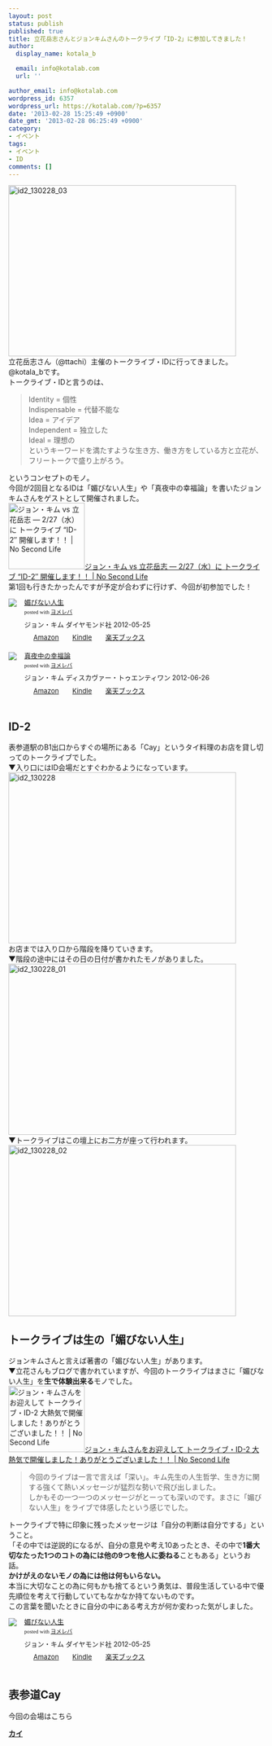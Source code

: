 ```yaml
---
layout: post
status: publish
published: true
title: 立花岳志さんとジョンキムさんのトークライブ「ID-2」に参加してきました！
author:
  display_name: kotala_b

  email: info@kotalab.com
  url: ''

author_email: info@kotalab.com
wordpress_id: 6357
wordpress_url: https://kotalab.com/?p=6357
date: '2013-02-28 15:25:49 +0900'
date_gmt: '2013-02-28 06:25:49 +0900'
category:
- イベント
tags:
- イベント
- ID
comments: []
---
```

<p><img src="https://kotalab.com/wp-content/uploads/id2_130228_03-448x336.jpg" alt="id2_130228_03" width="448" height="336" class="alignnone size-large wp-image-6360" /><br />
立花岳志さん（@ttachi）主催のトークライブ・IDに行ってきました。@kotala_bです。<br />
トークライブ・IDと言うのは、</p>
<blockquote><p>Identity = 個性<br />
Indispensable = 代替不能な<br />
Idea = アイデア<br />
Independent = 独立した<br />
Ideal = 理想の<br />
というキーワードを満たすような生き方、働き方をしている方と立花が、フリートークで盛り上がろう。</p></blockquote>
<p>というコンセプトのモノ。<br />
今回が2回目となるIDは「媚びない人生」や「真夜中の幸福論」を書いたジョンキムさんをゲストとして開催されました。<br />
<a href="https://www.ttcbn.net/no_second_life/archives/31727" target="_blank"><img  class="alignleft" src="https://capture.heartrails.com/150x130?https://www.ttcbn.net/no_second_life/archives/31727" alt="ジョン・キム vs 立花岳志 &mdash; 2/27（水）に トークライブ &ldquo;ID-2&Prime; 開催します！！ | No Second Life" width="150" height="130" /></a><a href="https://www.ttcbn.net/no_second_life/archives/31727" target="_blank">ジョン・キム vs 立花岳志 &mdash; 2/27（水）に トークライブ &ldquo;ID-2&Prime; 開催します！！ | No Second Life</a><a href="https://b.hatena.ne.jp/entry/https://www.ttcbn.net/no_second_life/archives/31727" target="_blank"><img border="0" src="https://b.hatena.ne.jp/entry/image/https://www.ttcbn.net/no_second_life/archives/31727" alt="" /></a><br style="clear:both;" />第1回も行きたかったんですが予定が合わずに行けず、今回が初参加でした！</p>
<div class="booklink-box" style="text-align:left;padding-bottom:20px;font-size:small;/zoom: 1;overflow: hidden;">
<div class="booklink-image" style="float:left;margin:0 15px 10px 0;"><a href="https://www.amazon.co.jp/exec/obidos/asin/4478017697/same-22/" name="booklink" rel="nofollow" target="_blank"><img src="https://images-fe.ssl-images-amazon.com/images/I/31MJqxfaoIL._SL160_.jpg" style="border: none;" /></a></div>
<div class="booklink-info" style="line-height:120%;/zoom: 1;overflow: hidden;">
<div class="booklink-name" style="margin-bottom:10px;line-height:120%"><a href="https://www.amazon.co.jp/exec/obidos/asin/4478017697/same-22/" rel="nofollow" name="booklink" target="_blank">媚びない人生</a>
<div class="booklink-powered-date" style="font-size:8pt;margin-top:5px;font-family:verdana;line-height:120%">posted with <a href="https://yomereba.com" target="_blank">ヨメレバ</a></div>
</div>
<div class="booklink-detail" style="margin-bottom:5px;">ジョン・キム ダイヤモンド社 2012-05-25    </div>
<div class="booklink-link2" style="margin-top:10px;">
<div class="shoplinkamazon" style="display:inline;margin-right:5px;background: url('https://img.yomereba.com/tam_y.gif') 0 0 no-repeat;padding: 2px 0 2px 18px;white-space: nowrap;"><a href="https://www.amazon.co.jp/exec/obidos/asin/4478017697/same-22/" rel="nofollow" target="_blank" title="アマゾン" >Amazon</a></div>
<div class="shoplinkkindle" style="display:inline;margin-right:5px;background: url('https://img.yomereba.com/tam_y.gif') 0 0 no-repeat;padding: 2px 0 2px 18px;white-space: nowrap;"><a href="https://www.amazon.co.jp/gp/search?keywords=%9BZ%82%D1%82%C8%82%A2%90l%90%B6&__mk_ja_JP=%83J%83%5E%83J%83i&url=node%3D2275256051&tag=same-22" rel="nofollow" target="_blank" >Kindle</a></div>
<div class="shoplinkrakuten" style="display:inline;margin-right:5px;background: url('https://img.yomereba.com/tam_y.gif') 0 -50px no-repeat;padding: 2px 0 2px 18px;white-space: nowrap;"><a href="https://hb.afl.rakuten.co.jp/hgc/0fa7afc8.bbfc196a.0fa7afc9.d56c38f1/?pc=http%3A%2F%2Fbooks.rakuten.co.jp%2Frb%2F11662683%2F%3Fscid%3Daf_ich_link_urltxt%26m%3Dhttp%3A%2F%2Fm.rakuten.co.jp%2Fev%2Fbook%2F" rel="nofollow" target="_blank" title="楽天ブックス" >楽天ブックス</a></div>
</div>
</div>
<div class="booklink-footer" style="clear: left"></div>
</div>
<div class="booklink-box" style="text-align:left;padding-bottom:20px;font-size:small;/zoom: 1;overflow: hidden;">
<div class="booklink-image" style="float:left;margin:0 15px 10px 0;"><a href="https://www.amazon.co.jp/exec/obidos/asin/4799311654/same-22/" name="booklink" rel="nofollow" target="_blank"><img src="https://images-fe.ssl-images-amazon.com/images/I/41fb6WYxxeL._SL160_.jpg" style="border: none;" /></a></div>
<div class="booklink-info" style="line-height:120%;/zoom: 1;overflow: hidden;">
<div class="booklink-name" style="margin-bottom:10px;line-height:120%"><a href="https://www.amazon.co.jp/exec/obidos/asin/4799311654/same-22/" rel="nofollow" name="booklink" target="_blank">真夜中の幸福論</a>
<div class="booklink-powered-date" style="font-size:8pt;margin-top:5px;font-family:verdana;line-height:120%">posted with <a href="https://yomereba.com" target="_blank">ヨメレバ</a></div>
</div>
<div class="booklink-detail" style="margin-bottom:5px;">ジョン・キム ディスカヴァー・トゥエンティワン 2012-06-26    </div>
<div class="booklink-link2" style="margin-top:10px;">
<div class="shoplinkamazon" style="display:inline;margin-right:5px;background: url('https://img.yomereba.com/tam_y.gif') 0 0 no-repeat;padding: 2px 0 2px 18px;white-space: nowrap;"><a href="https://www.amazon.co.jp/exec/obidos/asin/4799311654/same-22/" rel="nofollow" target="_blank" title="アマゾン" >Amazon</a></div>
<div class="shoplinkkindle" style="display:inline;margin-right:5px;background: url('https://img.yomereba.com/tam_y.gif') 0 0 no-repeat;padding: 2px 0 2px 18px;white-space: nowrap;"><a href="https://www.amazon.co.jp/exec/obidos/ASIN/B00BFNJLVU/same-22/" rel="nofollow" target="_blank" >Kindle</a></div>
<div class="shoplinkrakuten" style="display:inline;margin-right:5px;background: url('https://img.yomereba.com/tam_y.gif') 0 -50px no-repeat;padding: 2px 0 2px 18px;white-space: nowrap;"><a href="https://hb.afl.rakuten.co.jp/hgc/0fa7afc8.bbfc196a.0fa7afc9.d56c38f1/?pc=http%3A%2F%2Fbooks.rakuten.co.jp%2Frb%2F11744699%2F%3Fscid%3Daf_ich_link_urltxt%26m%3Dhttp%3A%2F%2Fm.rakuten.co.jp%2Fev%2Fbook%2F" rel="nofollow" target="_blank" title="楽天ブックス" >楽天ブックス</a></div>
</div>
</div>
<div class="booklink-footer" style="clear: left"></div>
</div>
<p><!--more--></p>
<h2>ID-2</h2>
<p>表参道駅のB1出口からすぐの場所にある「Cay」というタイ料理のお店を貸し切ってのトークライブでした。<br />
▼入り口にはID会場だとすぐわかるようになっています。<br />
<img src="https://kotalab.com/wp-content/uploads/id2_130228-448x336.jpg" alt="id2_130228" width="448" height="336" class="alignnone size-large wp-image-6361" /><br />
お店までは入り口から階段を降りていきます。<br />
▼階段の途中にはその日の日付が書かれたモノがありました。<br />
<img src="https://kotalab.com/wp-content/uploads/id2_130228_01-448x336.jpg" alt="id2_130228_01" width="448" height="336" class="alignnone size-large wp-image-6358" /><br />
▼トークライブはこの壇上にお二方が座って行われます。<br />
<img src="https://kotalab.com/wp-content/uploads/id2_130228_02-448x336.jpg" alt="id2_130228_02" width="448" height="336" class="alignnone size-large wp-image-6359" /></p>
<h2>トークライブは生の「媚びない人生」</h2>
<p>ジョンキムさんと言えば著書の「媚びない人生」があります。<br />
▼立花さんもブログで書かれていますが、今回のトークライブはまさに「媚びない人生」を<strong>生で体験出来る</strong>モノでした。<br />
<a href="https://www.ttcbn.net/no_second_life/archives/32205" target="_blank"><img  class="alignleft" src="https://capture.heartrails.com/150x130?https://www.ttcbn.net/no_second_life/archives/32205" alt="ジョン・キムさんをお迎えして トークライブ・ID-2 大熱気で開催しました！ありがとうございました！！ | No Second Life" width="150" height="130" /></a><a href="https://www.ttcbn.net/no_second_life/archives/32205" target="_blank">ジョン・キムさんをお迎えして トークライブ・ID-2 大熱気で開催しました！ありがとうございました！！ | No Second Life</a><a href="https://b.hatena.ne.jp/entry/https://www.ttcbn.net/no_second_life/archives/32205" target="_blank"><img border="0" src="https://b.hatena.ne.jp/entry/image/https://www.ttcbn.net/no_second_life/archives/32205" alt="" /></a><br style="clear:both;" /></p>
<blockquote><p>今回のライブは一言で言えば「深い」。キム先生の人生哲学、生き方に関する強くて熱いメッセージが猛烈な勢いで飛び出しました。<br />
しかもその一つ一つのメッセージがとーっても深いのです。まさに「媚びない人生」をライブで体感したという感じでした。</p></blockquote>
<p>トークライブで特に印象に残ったメッセージは「自分の判断は自分でする」ということ。<br />
「その中では逆説的になるが、自分の意見や考え10あったとき、その中で<strong>1番大切なたった1つのコトの為には他の9つを他人に委ねる</strong>こともある」というお話。<br />
<strong>かけがえのないモノの為には他は何もいらない。</strong><br />
本当に大切なことの為に何もかも捨てるという勇気は、普段生活している中で優先順位を考えて行動していてもなかなか持てないものです。<br />
この言葉を聞いたときに自分の中にある考え方が何か変わった気がしました。</p>
<div class="booklink-box" style="text-align:left;padding-bottom:20px;font-size:small;/zoom: 1;overflow: hidden;">
<div class="booklink-image" style="float:left;margin:0 15px 10px 0;"><a href="https://www.amazon.co.jp/exec/obidos/asin/4478017697/same-22/" name="booklink" rel="nofollow" target="_blank"><img src="https://images-fe.ssl-images-amazon.com/images/I/31MJqxfaoIL._SL160_.jpg" style="border: none;" /></a></div>
<div class="booklink-info" style="line-height:120%;/zoom: 1;overflow: hidden;">
<div class="booklink-name" style="margin-bottom:10px;line-height:120%"><a href="https://www.amazon.co.jp/exec/obidos/asin/4478017697/same-22/" rel="nofollow" name="booklink" target="_blank">媚びない人生</a>
<div class="booklink-powered-date" style="font-size:8pt;margin-top:5px;font-family:verdana;line-height:120%">posted with <a href="https://yomereba.com" target="_blank">ヨメレバ</a></div>
</div>
<div class="booklink-detail" style="margin-bottom:5px;">ジョン・キム ダイヤモンド社 2012-05-25    </div>
<div class="booklink-link2" style="margin-top:10px;">
<div class="shoplinkamazon" style="display:inline;margin-right:5px;background: url('https://img.yomereba.com/tam_y.gif') 0 0 no-repeat;padding: 2px 0 2px 18px;white-space: nowrap;"><a href="https://www.amazon.co.jp/exec/obidos/asin/4478017697/same-22/" rel="nofollow" target="_blank" title="アマゾン" >Amazon</a></div>
<div class="shoplinkkindle" style="display:inline;margin-right:5px;background: url('https://img.yomereba.com/tam_y.gif') 0 0 no-repeat;padding: 2px 0 2px 18px;white-space: nowrap;"><a href="https://www.amazon.co.jp/gp/search?keywords=%9BZ%82%D1%82%C8%82%A2%90l%90%B6&__mk_ja_JP=%83J%83%5E%83J%83i&url=node%3D2275256051&tag=same-22" rel="nofollow" target="_blank" >Kindle</a></div>
<div class="shoplinkrakuten" style="display:inline;margin-right:5px;background: url('https://img.yomereba.com/tam_y.gif') 0 -50px no-repeat;padding: 2px 0 2px 18px;white-space: nowrap;"><a href="https://hb.afl.rakuten.co.jp/hgc/0fa7afc8.bbfc196a.0fa7afc9.d56c38f1/?pc=http%3A%2F%2Fbooks.rakuten.co.jp%2Frb%2F11662683%2F%3Fscid%3Daf_ich_link_urltxt%26m%3Dhttp%3A%2F%2Fm.rakuten.co.jp%2Fev%2Fbook%2F" rel="nofollow" target="_blank" title="楽天ブックス" >楽天ブックス</a></div>
</div>
</div>
<div class="booklink-footer" style="clear: left"></div>
</div>
<h2>表参道Cay</h2>
<p>今回の会場はこちら</p>
<div><strong><a href="http://tabelog.com/tokyo/A1306/A130602/13002098/" target="_blank">カイ</a></strong><br><script src="http://tabelog.com/badge/google_badge?rcd=13002098" type="text/javascript" charset="utf-8"></div>
<p style="color:#444444; font-size:12px;"><strong>関連ランキング：</strong><a href="http://tabelog.com/thai/">タイ料理</a> | <a href="http://tabelog.com/tokyo/A1306/A130602/R2153/">表参道駅</a></p>
<h2>最後に</h2>
<p>もう既に次の開催が決まっていて、次回は「シラサカアサコ」さんをゲストに3月25日（月）に表参道Cayにてトークライブを行うそうです！<br />
<a href="http://asacokitchen.com/" target="_blank"><img  class="alignleft" src="https://capture.heartrails.com/150x130?http://asacokitchen.com/" alt="あさこ食堂" width="150" height="130" /></a><a href="http://asacokitchen.com/" target="_blank">あさこ食堂</a><a href="https://b.hatena.ne.jp/entry/http://asacokitchen.com/" target="_blank"><img border="0" src="https://b.hatena.ne.jp/entry/image/http://asacokitchen.com/" alt="" /></a><br style="clear:both;" /></p>
<div class="booklink-box" style="text-align:left;padding-bottom:20px;font-size:small;/zoom: 1;overflow: hidden;">
<div class="booklink-image" style="float:left;margin:0 15px 10px 0;"><a href="https://www.amazon.co.jp/exec/obidos/asin/4799312472/same-22/" name="booklink" rel="nofollow" target="_blank"><img src="https://images-fe.ssl-images-amazon.com/images/I/51oNDD9qeTL._SL160_.jpg" style="border: none;" /></a></div>
<div class="booklink-info" style="line-height:120%;/zoom: 1;overflow: hidden;">
<div class="booklink-name" style="margin-bottom:10px;line-height:120%"><a href="https://www.amazon.co.jp/exec/obidos/asin/4799312472/same-22/" rel="nofollow" name="booklink" target="_blank">あさこ食堂の一緒に食べたいおそごはん!</a>
<div class="booklink-powered-date" style="font-size:8pt;margin-top:5px;font-family:verdana;line-height:120%">posted with <a href="https://yomereba.com" target="_blank">ヨメレバ</a></div>
</div>
<div class="booklink-detail" style="margin-bottom:5px;">シラサカアサコ ディスカヴァー・トゥエンティワン 2012-11-15    </div>
<div class="booklink-link2" style="margin-top:10px;">
<div class="shoplinkamazon" style="display:inline;margin-right:5px;background: url('https://img.yomereba.com/tam_y.gif') 0 0 no-repeat;padding: 2px 0 2px 18px;white-space: nowrap;"><a href="https://www.amazon.co.jp/exec/obidos/asin/4799312472/same-22/" rel="nofollow" target="_blank" title="アマゾン" >Amazon</a></div>
<div class="shoplinkkindle" style="display:inline;margin-right:5px;background: url('https://img.yomereba.com/tam_y.gif') 0 0 no-repeat;padding: 2px 0 2px 18px;white-space: nowrap;"><a href="https://www.amazon.co.jp/exec/obidos/ASIN/B00BB7DISC/same-22/" rel="nofollow" target="_blank" >Kindle</a></div>
<div class="shoplinkrakuten" style="display:inline;margin-right:5px;background: url('https://img.yomereba.com/tam_y.gif') 0 -50px no-repeat;padding: 2px 0 2px 18px;white-space: nowrap;"><a href="https://hb.afl.rakuten.co.jp/hgc/0fa7afc8.bbfc196a.0fa7afc9.d56c38f1/?pc=http%3A%2F%2Fbooks.rakuten.co.jp%2Frb%2F12068738%2F%3Fscid%3Daf_ich_link_urltxt%26m%3Dhttp%3A%2F%2Fm.rakuten.co.jp%2Fev%2Fbook%2F" rel="nofollow" target="_blank" title="楽天ブックス" >楽天ブックス</a></div>
</div>
</div>
<div class="booklink-footer" style="clear: left"></div>
</div>
